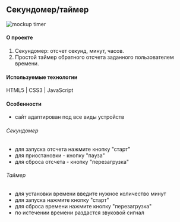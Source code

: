 ## Секундомер/таймер

![mockup timer](https://github.com/Madina030596/stopwatch-timer/assets/145129934/1392d7d8-10bc-4394-9c79-aa543425a161)


#### О проекте
1. Секундомер: отсчет секунд, минут, часов.
2. Простой таймер обратного отсчета заданного пользователем времени.

#### Используемые технологии
HTML5 | CSS3 | JavaScript

#### Особенности
- сайт адаптирован под все виды устройств

  
###### Секундомер
- для запуска отсчета нажмите кнопку "старт"
- для приостановки - кнопку "пауза"
- для сброса отсчета - кнопку "перезагрузка"


###### Таймер
- для установки времени введите нужное количество минут
- для запуска нажмите кнопку "старт"
- для сброса времени нажмите кнопку "перезагрузка"
- по истечении времени раздастся звуковой сигнал

